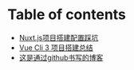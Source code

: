 # Table of contents

* [Nuxt.js项目搭建配置踩坑](README.md)
* [Vue Cli 3 项目搭建总结](vue-cli-3-xiang-mu-da-jian-zong-jie.md)
* [这是通过github书写的博客](my-github-blog.md)

